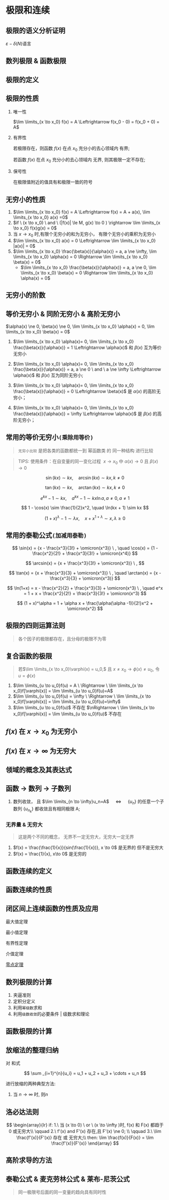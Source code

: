 # 极限和连续

## 极限的语义分析证明

$\varepsilon-\delta(N)$语言

## 数列极限 & 函数极限

## 极限的定义

## 极限的性质

1. 唯一性

   $\lim \limits_{x \to x_0} f(x) = A \Leftrightarrow f(x_0 - 0) = f(x_0 + 0) = A$

2. 有界性

   若极限存在，则函数 $f(x)$ 在点 $x_0$ 充分小的去心领域内 有界;

   若函数 $f(x)$ 在点 $x_0$ 充分小的去心领域内 无界, 则其极限一定不存在;

3. 保号性
   
   在极限值附近的值具有和极限一致的符号

## 无穷小的性质

1. $\lim \limits_{x \to x_0} f(x) = A \Leftrightarrow f(x) = A + a(x), \lim \limits_{x \to x_0} a(x) =0$
2. $if \ (x \to x_0) \ and \ (|f(x)| \le M, g(x) \to 0 ) \rightarrow \lim \limits_{x \to x_0} f(x)g(x) = 0$
3. 当 $x \to x_0$ 时,有限个无穷小的和为无穷小， 有限个无穷小的乘积为无穷小
4. $\lim \limits_{x \to x_0} a(x) = 0 \Leftrightarrow \lim \limits_{x \to x_0} |a(x)| = 0$
5. $\lim \limits_{x \to x_0} \frac{\beta(x)}{\alpha(x)} = a, a \ne \infty, \lim \limits_{x \to x_0} \alpha(x) = 0 \Rightarrow \lim \limits_{x \to x_0} \beta(x) = 0$
   - $\lim \limits_{x \to x_0} \frac{\beta(x)}{\alpha(x)} = a, a \ne 0, \lim \limits_{x \to x_0} \beta(x) = 0 \Rightarrow \lim \limits_{x \to x_0} \alpha(x) = 0$

## 无穷小的阶数

## 等价无穷小 & 同阶无穷小 & 高阶无穷小

$\alpha(x) \ne 0, \beta(x) \ne 0, \lim \limits_{x \to x_0} \alpha(x) = 0, \lim \limits_{x \to x_0} \beta(x) = 0$

1. $\lim \limits_{x \to x_0} \alpha(x)= 0, \lim \limits_{x \to x_0} \frac{\beta(x)}{\alpha(x)} = 1 \Leftrightarrow \alpha(x)$ 和 $\beta(x)$ 互为等价无穷小

2. $\lim \limits_{x \to x_0} \alpha(x)= 0, \lim \limits_{x \to x_0} \frac{\beta(x)}{\alpha(x)} = a, a \ne 0 \ and \ a \ne \infty \Leftrightarrow \alpha(x)$ 和 $\beta(x)$ 互为同阶无穷小;

3. $\lim \limits_{x \to x_0} \alpha(x)= 0, \lim \limits_{x \to x_0} \frac{\beta(x)}{\alpha(x)} = 0 \Leftrightarrow \beta(x)$ 是 $\alpha(x)$ 的高阶无穷小；
4. $\lim \limits_{x \to x_0} \alpha(x)= 0, \lim \limits_{x \to x_0} \frac{\beta(x)}{\alpha(x)} = \infty \Leftrightarrow \alpha(x)$ 是 $\beta(x)$ 的高阶无穷小；

## 常用的等价无穷小`(乘除用等价)`

> `无穷小比较` 是把各类的函数都统一到 幂函数类 的 同一种结构 进行比较

> TIPS: 使用条件：在自变量的同一变化过程 $\ x \to x_0$ 中 $\alpha(x) \to 0$ 且 $\beta(x) \to 0$

$$
\sin(kx) \sim kx, \quad \arcsin(kx) \sim kx, k \ne 0
$$

$$
\tan(kx) \sim kx, \quad \arctan(kx) \sim kx, k \ne 0
$$

$$
e^{kx} - 1 \sim kx, \quad a^{kx} - 1 \sim kx \ln {a}, a \ne 0, a \ne 1
$$

$$
1 - \cos(x) \sim \frac{1}{2}x^2, \quad \ln(kx + 1) \sim kx
$$

$$
(1 + x)^{\lambda}-1\sim \lambda x, \quad x+x^{1+\lambda} \sim x, \lambda \ge 0
$$

## 常用的泰勒公式`(加减用泰勒)`

$$
\sin(x) = {x - \frac{x^3}{3!} + \omicron(x^3)} \ , \quad \cos(x) = {1 - \frac{x^2}{2!} + \frac{x^3}{3!} + \omicron(x^4)}
$$

$$
\arcsin(x) = {x + \frac{x^3}{3!} + \omicron(x^3)} \ ,
$$

$$
\tan(x) = {x + \frac{x^3}{3} + \omicron(x^3)} \ , \quad \arctan(x) = {x - \frac{x^3}{3} + \omicron(x^3)}
$$

$$
\ln(1+x) = x - \frac{x^2}{2} + \frac{x^3}{3} + \omicron(x^3) \ , \quad e^x = 1 + x + \frac{x^2}{2!} + \frac{x^3}{3!} + \omicron(x^3)
$$

$$
(1 + x)^\alpha = 1 + \alpha x + \frac{\alpha(\alpha -1)}{2!}x^2 + \omicron(x^2)
$$

## 极限的四则运算法则

> 各个因子的极限都存在，且分母的极限不为零

## 复合函数的极限

> 若$\lim \limits_{x \to x_0}\varphi(x) = u_0,$ 且 $x \ne x_0 \to \phi (x) \ne u_0,$ 令 $u=\phi(x)$

1. $\lim \limits_{u \to u_0}f(u) = A \ \Rightarrow \ \lim \limits_{x \to x_0}f[\varphi(x)] = \lim \limits_{u \to u_0}f(u)=A$
2. $\lim \limits_{u \to u_0}f(u) = \infty \ \Rightarrow \ \lim \limits_{x \to x_0}f[\varphi(x)] = \lim \limits_{u \to u_0}f(u)=\infty$
3. $\lim \limits_{u \to u_0}f(u)$ 不存在 $\nRightarrow \ \lim \limits_{x \to x_0}f[\varphi(x)] = \lim \limits_{u \to u_0}f(u)$ 不存在

## $f(x)$ 在 $x \to x_0$ 为无穷小

## $f(x)$ 在 $x \to \infty$ 为无穷大

## 领域的概念及其表达式

## 函数 $\to$ 数列 $\to$ 子数列

1. 数列收敛， 且 $\lim \limits_{n \to \infty}u_n=A$ $\quad \Leftrightarrow \quad$ $\{u_n \}$ 的任意一个子数列 $\{ u_{n_k} \}$ 都收敛且有相同极限 A;

### 无界量 & 无穷大

> 这是两个不同的概念， 无界不一定无穷大，无穷大一定无界

1. $f(x) = \frac{\frac{1}{x}}{sin(\frac{1}{x})}, x \to 0$ 是无界的 但不是无穷大
2. $f(x) = \frac{1}{x}, x\to 0$ 是无穷的

## 函数连续的定义

## 函数连续的性质

## 闭区间上连续函数的性质及应用

最大值定理

最小值定理

有界性定理

介值定理

[零点定理](./chapter6.md)

## 数列极限的计算

1. 夹逼准则
2. 定积分定义
3. 利用`幂级数`求和
4. 利用`级数收敛`的必要条件 | 级数求和理论

## 函数极限的计算

## 放缩法的整理归纳

对 和式

$$
\sum _{i=1}^{n}{u_i} = u_1 + u_2 + u_3 + \cdots + u_n
$$

进行放缩的两种典型方法:

1. 当 $n \to \infty$ 时, 则$n$

## 洛必达法则

$$
\begin{array}{lr}
if:
1.\ 当 (x \to 0) \ or \ (x \to \infty )时, f(x) 和 F(x) 都趋于 0 或无穷大\\
\qquad 2.\ f'(x) and F'(x) 存在,且 F'(x) \ne 0; \\
\qquad 3.\ \lim \frac{f'(x)}{F'(x)} 存在 或 无穷大;\\
then:
\lim \frac{f(x)}{F(x)} = \lim \frac{f'(x)}{F'(x)}
\end{array}
$$

## 高阶求导的方法

## 泰勒公式 & 麦克劳林公式 & 莱布-尼茨公式

> 同一极限号后面的同一变量的趋向具有同时性
